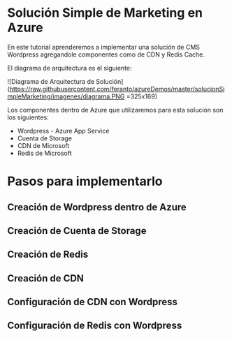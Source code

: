 # Solución Simple de Marketing en Azure
En este tutorial aprenderemos a implementar una solución de CMS Wordpress agregandole componentes como de CDN y Redis Cache.

El diagrama de arquitectura es el siguiente:

![Diagrama de Arquitectura de Solución](https://raw.githubusercontent.com/feranto/azureDemos/master/solucionSimpleMarketing/imagenes/diagrama.PNG =325x169)

Los componentes dentro de Azure que utilizaremos para esta solución son los siguientes:

* Wordpress - Azure App Service
* Cuenta de Storage
* CDN de Microsoft
* Redis de Microsoft

# Pasos para implementarlo
## Creación de Wordpress dentro de Azure
## Creación de Cuenta de Storage
## Creación de Redis 
## Creación de CDN
## Configuración de CDN con Wordpress
## Configuración de Redis con Wordpress
